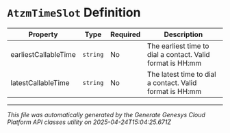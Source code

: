 # `AtzmTimeSlot` Definition

| Property | Type | Required | Description |
|----------|------|----------|-------------|
| earliestCallableTime | `string` | No | The earliest time to dial a contact. Valid format is HH:mm |
| latestCallableTime | `string` | No | The latest time to dial a contact. Valid format is HH:mm |

---

*This file was automatically generated by the Generate Genesys Cloud Platform API classes utility on 2025-04-24T15:04:25.671Z*